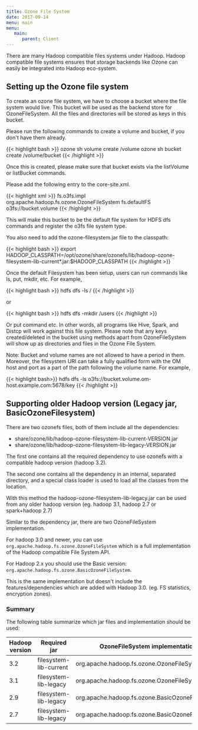 ```yaml
---
title: Ozone File System
date: 2017-09-14
menu: main
menu:
   main:
      parent: Client
---
```

<!---
  Licensed to the Apache Software Foundation (ASF) under one or more
  contributor license agreements.  See the NOTICE file distributed with
  this work for additional information regarding copyright ownership.
  The ASF licenses this file to You under the Apache License, Version 2.0
  (the "License"); you may not use this file except in compliance with
  the License.  You may obtain a copy of the License at

      http://www.apache.org/licenses/LICENSE-2.0

  Unless required by applicable law or agreed to in writing, software
  distributed under the License is distributed on an "AS IS" BASIS,
  WITHOUT WARRANTIES OR CONDITIONS OF ANY KIND, either express or implied.
  See the License for the specific language governing permissions and
  limitations under the License.
-->

There are many Hadoop compatible files systems under Hadoop. Hadoop compatible file systems ensures that storage backends like Ozone can easily be integrated into Hadoop eco-system.

## Setting up the Ozone file system

To create an ozone file system, we have to choose a bucket where the file system would live. This bucket will be used as the backend store for OzoneFileSystem. All the files and directories will be stored as keys in this bucket.

Please run the following commands to create a volume and bucket, if you don't have them already.

{{< highlight bash >}}
ozone sh volume create /volume
ozone sh bucket create /volume/bucket
{{< /highlight >}}

Once this is created, please make sure that bucket exists via the listVolume or listBucket commands.

Please add the following entry to the core-site.xml.

{{< highlight xml >}}
<property>
  <name>fs.o3fs.impl</name>
  <value>org.apache.hadoop.fs.ozone.OzoneFileSystem</value>
</property>
<property>
  <name>fs.defaultFS</name>
  <value>o3fs://bucket.volume</value>
</property>
{{< /highlight >}}

This will make this bucket to be the default file system for HDFS dfs commands and register the o3fs file system type.

You also need to add the ozone-filesystem.jar file to the classpath:

{{< highlight bash >}}
export HADOOP_CLASSPATH=/opt/ozone/share/ozonefs/lib/hadoop-ozone-filesystem-lib-current*.jar:$HADOOP_CLASSPATH
{{< /highlight >}}

Once the default Filesystem has been setup, users can run commands like ls, put, mkdir, etc.
For example,

{{< highlight bash >}}
hdfs dfs -ls /
{{< /highlight >}}

or

{{< highlight bash >}}
hdfs dfs -mkdir /users
{{< /highlight >}}


Or put command etc. In other words, all programs like Hive, Spark, and Distcp will work against this file system.
Please note that any keys created/deleted in the bucket using methods apart from OzoneFileSystem will show up as directories and files in the Ozone File System.

Note: Bucket and volume names are not allowed to have a period in them.
Moreover, the filesystem URI can take a fully qualified form with the OM host and port as a part of the path following the volume name.
For example,

{{< highlight bash>}}
hdfs dfs -ls o3fs://bucket.volume.om-host.example.com:5678/key
{{< /highlight >}}


## Supporting older Hadoop version (Legacy jar, BasicOzoneFilesystem)

There are two ozonefs files, both of them include all the dependencies:

 * share/ozone/lib/hadoop-ozone-filesystem-lib-current-VERSION.jar
 * share/ozone/lib/hadoop-ozone-filesystem-lib-legacy-VERSION.jar

The first one contains all the required dependency to use ozonefs with a
 compatible hadoop version (hadoop 3.2).

The second one contains all the dependency in an internal, separated directory,
 and a special class loader is used to load all the classes from the location.

With this method the hadoop-ozone-filesystem-lib-legacy.jar can be used from
 any older hadoop version (eg. hadoop 3.1, hadoop 2.7 or spark+hadoop 2.7)
 
Similar to the dependency jar, there are two OzoneFileSystem implementation.
 
For hadoop 3.0 and newer, you can use `org.apache.hadoop.fs.ozone.OzoneFileSystem` 
 which is a full implementation of the Hadoop compatible File System API.
 
For Hadoop 2.x you should use the Basic version: `org.apache.hadoop.fs.ozone.BasicOzoneFileSystem`.
 
This is the same implementation but doesn't include the features/dependencies which are added with 
 Hadoop 3.0. (eg. FS statistics, encryption zones).
 
### Summary
 
The following table summarize which jar files and implementation should be used:
 
Hadoop version | Required jar            | OzoneFileSystem implementation
---------------|-------------------------|----------------------------------------------------
3.2            | filesystem-lib-current  | org.apache.hadoop.fs.ozone.OzoneFileSystem
3.1            | filesystem-lib-legacy   | org.apache.hadoop.fs.ozone.OzoneFileSystem
2.9            | filesystem-lib-legacy   | org.apache.hadoop.fs.ozone.BasicOzoneFileSystem
2.7            | filesystem-lib-legacy   | org.apache.hadoop.fs.ozone.BasicOzoneFileSystem